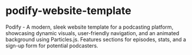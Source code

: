 # podify-website-template
Podify - A modern, sleek website template for a podcasting platform, showcasing dynamic visuals, user-friendly navigation, and an animated background using Particles.js. Features sections for episodes, stats, and a sign-up form for potential podcasters.
